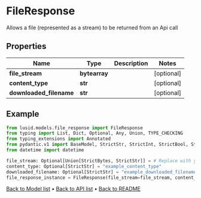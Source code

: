 # FileResponse

Allows a file (represented as a stream) to be returned from an Api call
## Properties
Name | Type | Description | Notes
------------ | ------------- | ------------- | -------------
**file_stream** | **bytearray** |  | [optional] 
**content_type** | **str** |  | [optional] 
**downloaded_filename** | **str** |  | [optional] 
## Example

```python
from lusid.models.file_response import FileResponse
from typing import List, Dict, Optional, Any, Union, TYPE_CHECKING
from typing_extensions import Annotated
from pydantic.v1 import BaseModel, StrictStr, StrictInt, StrictBool, StrictFloat, StrictBytes, Field, validator, ValidationError, conlist, constr
from datetime import datetime

file_stream: Optional[Union[StrictBytes, StrictStr]] = # Replace with your value
content_type: Optional[StrictStr] = "example_content_type"
downloaded_filename: Optional[StrictStr] = "example_downloaded_filename"
file_response_instance = FileResponse(file_stream=file_stream, content_type=content_type, downloaded_filename=downloaded_filename)

```

[Back to Model list](../README.md#documentation-for-models) &#8226; [Back to API list](../README.md#documentation-for-api-endpoints) &#8226; [Back to README](../README.md)

